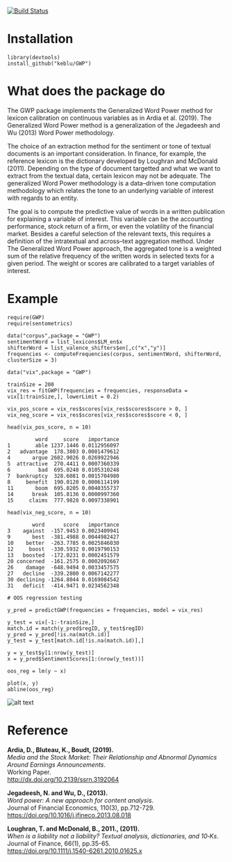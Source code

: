 ﻿[![Build Status](https://travis-ci.org/keblu/MSGARCH.svg?branch=master)](https://travis-ci.org/keblu/MSGARCH)

# Installation 
```
library(devtools)
install_github("keblu/GWP")
```
# What does the package do

The GWP package implements the Generalized Word Power method for lexicon calibration on continuous variables as in Ardia et al. (2019). The Generalized Word Power method is a generalization of the Jegadeesh and Wu (2013) Word Power methodology. 

The choice of an extraction method for the sentiment or tone of textual documents is an important consideration. In finance, for example, the reference lexicon is the dictionary developed by Loughran and McDonald (2011). Depending on the type of document targetted and what we want to extract from the textual data, certain lexicon may not be adequate. The generalized Word Power methodology is a data–driven tone computation methodology which relates the tone to an underlying variable of interest with regards to an entity.

The goal is to compute the predictive value of words in a written publication for explaining a variable of interest. This variable can be the accounting performance, stock return of a firm, or even the volatility of the financial market. Besides a careful selection of the relevant texts, this requires a definition of the intratextual and across–text aggregation method. Under The Generalized Word Power approach, the aggregated tone is a weighted sum of the relative frequency of the written words in selected texts for a given period. The weight or scores are calibrated to a target variables of interest.

# Example
```
require(GWP)
require(sentometrics)

data("corpus",package = "GWP")
sentimentWord = list_lexicons$LM_en$x
shifterWord = list_valence_shifters$en[,c("x","y")]
frequencies <- computeFrequencies(corpus, sentimentWord, shifterWord, clusterSize = 3)

data("vix",package = "GWP")

trainSize = 200
vix_res = fitGWP(frequencies = frequencies, responseData = vix[1:trainSize,], lowerLimit = 0.2)

vix_pos_score = vix_res$scores[vix_res$scores$score > 0, ]
vix_neg_score = vix_res$scores[vix_res$scores$score < 0, ]

head(vix_pos_score, n = 10)

         word     score   importance
1        able 1237.1446 0.0112956097
2   advantage  178.3803 0.0001479612
4       argue 2602.9026 0.0269922946
5  attractive  270.4411 0.0007360339
6         bad  695.0248 0.0105310248
7  bankruptcy  328.6081 0.0015704980
8     benefit  190.0120 0.0006114199
11       boom  695.0205 0.0040355737
14      break  105.8136 0.0000997360
15     claims  777.9828 0.0097338901

head(vix_neg_score, n = 10)

        word      score   importance
3    against  -157.9453 0.0023409941
9       best  -381.4988 0.0044982427
10    better  -263.7785 0.0025846030
12     boost  -330.5932 0.0019790153
13   boosted  -172.0231 0.0002451579
20 concerned  -161.2575 0.0002092667
26    damage  -648.9494 0.0033457575
27   decline  -339.2800 0.0067142277
30 declining -1264.8044 0.0169084542
31   deficit  -414.9471 0.0234562348

# OOS regression testing

y_pred = predictGWP(frequencies = frequencies, model = vix_res)

y_test = vix[-1:-trainSize,]
match.id = match(y_pred$regID, y_test$regID)
y_pred = y_pred[!is.na(match.id)]
y_test = y_test[match.id[!is.na(match.id)],]

y = y_test$y[1:nrow(y_test)]
x = y_pred$SentimentScores[1:(nrow(y_test))]

oos_reg = lm(y ~ x)

plot(x, y)
abline(oos_reg)
```

![alt text](https://github.com/keblu/GWP/blob/master/OOS_Scatterplot.png)

# Reference

 **Ardia, D., Bluteau, K., Boudt, (2019).**  
*Media and the Stock Market: Their Relationship and Abnormal Dynamics Around Earnings Announcements</em>.*  
Working Paper.   
http://dx.doi.org/10.2139/ssrn.3192064

 **Jegadeesh, N. and Wu, D., (2013).**  
*Word power: A new approach for content analysis</em>.*  
Journal of Financial Economics, 110(3), pp.712-729.   
https://doi.org/10.1016/j.jfineco.2013.08.018

 **Loughran, T. and McDonald, B., 2011., (2011).**  
*When is a liability not a liability? Textual analysis, dictionaries, and 10‐Ks</em>.*  
Journal of Finance, 66(1), pp.35-65.   
https://doi.org/10.1111/j.1540-6261.2010.01625.x
